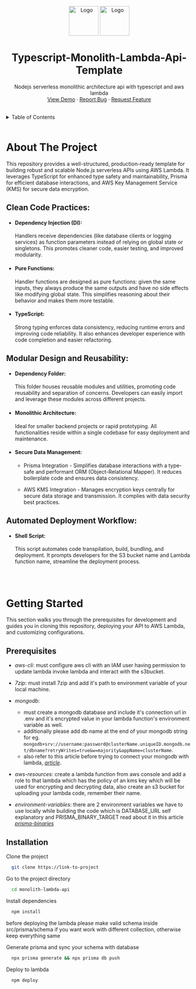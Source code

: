 <div align="center">
    <img src="https://imgs.search.brave.com/I7vrfjMkMvDaF-2s0jNYZUV8ktA1uTggOWQAxxES0Q8/rs:fit:500:0:0:0/g:ce/aHR0cHM6Ly9zdGF0/aWMtMDAuaWNvbmR1/Y2suY29tL2Fzc2V0/cy4wMC90eXBlc2Ny/aXB0LWljb24taWNv/bi0xMDI0eDEwMjQt/dmgzcGZlejgucG5n" alt="Logo" width="80" height="80">
  <a href="https://github.com/degenta69/repo_name">
    <img src="https://icon.icepanel.io/AWS/svg/Compute/Lambda.svg" alt="Logo" width="80" height="80">
  </a>

<h1 align="center">
Typescript-Monolith-Lambda-Api-Template
</h1>

  <p align="center">
    Nodejs serverless monolithic architecture api with typescript and aws lambda
    <br />
    <!-- <a href="https://github.com/github_username/repo_name"><strong>Explore the docs »</strong></a> -->
    <!-- <br /> -->
    <!-- <br /> -->
    <a href="https://github.com/github_username/repo_name">View Demo</a>
    ·
    <a href="https://github.com/github_username/repo_name/issues/new?labels=bug&template=bug-report---.md">Report Bug</a>
    ·
    <a href="https://github.com/github_username/repo_name/issues/new?labels=enhancement&template=feature-request---.md">Request Feature</a>
  </p>
</div>

<br/>

<details>
  <summary>Table of Contents</summary>
  <ol>
    <li>
      <a href="#about-the-project">About The Project</a>
      <ul>
        <li><a href="#clean-code-practices">Clean Code Practices</a></li>
        <li><a href="#modular-design-and-reusability">Modular Design and Reusability</a></li>
        <li><a href="#automated-deployment-workflow">Automated Deployment Workflow</a></li>
      </ul>
    </li>
    <li>
      <a href="#getting-started">Getting Started</a>
      <ul>
        <li><a href="#prerequisites">Prerequisites</a></li>
        <li><a href="#installation">Installation</a></li>
      </ul>
    </li>
    <!-- <li><a href="#usage">Usage</a></li>
    <li><a href="#roadmap">Roadmap</a></li>
    <li><a href="#contributing">Contributing</a></li>
    <li><a href="#license">License</a></li>
    <li><a href="#contact">Contact</a></li>
    <li><a href="#acknowledgments">Acknowledgments</a></li> -->
  </ol>
</details>

<br/>

# About The Project

This repository provides a well-structured, production-ready template for building robust and scalable Node.js serverless APIs using AWS Lambda. It leverages TypeScript for enhanced type safety and maintainability, Prisma for efficient database interactions, and AWS Key Management Service (KMS) for secure data encryption.

## Clean Code Practices:

- #### Dependency Injection (DI):

  Handlers receive dependencies (like database clients or logging services) as function parameters instead of relying on global state or singletons. This promotes cleaner code, easier testing, and improved modularity.

- #### Pure Functions:

  Handler functions are designed as pure functions: given the same inputs, they always produce the same outputs and have no side effects like modifying global state. This simplifies reasoning about their behavior and makes them more testable.

- #### TypeScript:
  Strong typing enforces data consistency, reducing runtime errors and improving code reliability. It also enhances developer experience with code completion and easier refactoring.

## Modular Design and Reusability:

- #### Dependency Folder:

  This folder houses reusable modules and utilities, promoting code reusability and separation of concerns. Developers can easily import and leverage these modules across different projects.

- #### Monolithic Architecture:

  Ideal for smaller backend projects or rapid prototyping. All functionalities reside within a single codebase for easy deployment and maintenance.

- #### Secure Data Management:

  - Prisma Integration - Simplifies database interactions with a type-safe and performant ORM (Object-Relational Mapper). It reduces boilerplate code and ensures data consistency.

  - AWS KMS Integration - Manages encryption keys centrally for secure data storage and transmission. It complies with data security best practices.

## Automated Deployment Workflow:

- #### Shell Script:
  This script automates code transpilation, build, bundling, and deployment. It prompts developers for the S3 bucket name and Lambda function name, streamline the deployment process.

<br/>
<br/>

# Getting Started
This section walks you through the prerequisites for development and guides you in cloning this repository, deploying your API to AWS Lambda, and customizing configurations.

## Prerequisites

  - *aws-cli*: must configure aws cli with an
  IAM user having permission to update lambda invoke lambda and interact with the s3bucket.

  - *7zip*: must install 7zip and add it's path to environment variable of your local machine.

  - *mongodb*: 
    - must create a mongodb database and include it's connection url in .env and it's encrypted value in your lambda function's environment variable as well. 
    - additionally please add db name at the end of your mongodb string for eg. `mongodb+srv://username:password@clusterName.uniqueID.mongodb.net/dbname?retryWrites=true&w=majority&appName=clusterName`.
    - also refer to this article before trying to connect your mongodb with lambda, [*article*](https://medium.com/@dipansh.dev.saxena/connecting-mongodb-atlas-to-aws-lambda-a-novices-tale-41ff0a5b3d8e).

  - *aws-resources*: create a lambda function from aws console and add a role to that lambda which has the policy of an kms key which will be used for encrypting and decrypting data, also create an s3 bucket for uploading your lambda code, remember their name.

  - *environment-variables*: there are 2 environment variables we have to use locally while building the code
  which is DATABASE_URL self explanatory and PRISMA_BINARY_TARGET read about it in this article [*prisma-binaries*](https://www.prisma.io/docs/orm/prisma-schema/overview/generators#binary-targets)

## Installation

Clone the project

```bash
  git clone https://link-to-project
```

Go to the project directory

```bash
  cd monolith-lambda-api
```

Install dependencies

```bash
  npm install
```

before deploying the lambda please make valid schema inside src/prisma/schema if you want work with different collection, otherwise keep everything same

Generate prisma and sync your schema with database

```bash
  npx prisma generate && npx prisma db push
```

Deploy to lambda

```bash
  npm deploy
```
